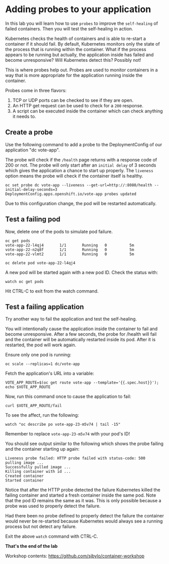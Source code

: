 # Adding probes to your application

In this lab you will learn how to use `probes` to improve the `self-healing` of failed containers. Then you will
test the self-healing in action.

Kubernetes checks the health of containers and is able to re-start a
container if it should fail.  By default, Kubernetes monitors only the state of the process that is 
running within the container.  What if the process appears to be running but actually, the application inside has failed 
and become unresponsive?  Will Kubernetes detect this?  Possibly not!

This is where probes help out.  Probes are used to monitor containers in a way that is more appropriate for 
the application running inside the container. 

Probes come in three flavors:

1. TCP or UDP ports can be checked to see if they are open.
1. An HTTP get request can be used to check for a `200` response.
1. A script can be executed inside the container which can check anything it needs to.

## Create a probe

Use the following command to add a probe to the DeploymentConfig of our application "dc vote-app". 

The probe will check if the `/health` page returns with a response code of 200 or not.
The probe will only start after an `initial delay` of 3 seconds which gives the application a chance to start up properly. 
The `liveness` option means the probe will check if the container itself is healthy.

```
oc set probe dc vote-app --liveness --get-url=http://:8080/health --initial-delay-seconds=3
DeploymentConfig.apps.openshift.io/vote-app probes updated
```

Due to this configuration change, the pod will be restarted automatically. 

## Test a failing pod

Now, delete one of the pods to simulate pod failure. 

```
oc get pods
vote-app-22-l4qj4       1/1       Running   0          5m
vote-app-22-n2q8f       1/1       Running   0          5m
vote-app-22-vlmt2       1/1       Running   0          5m
```

```
oc delete pod vote-app-22-l4qj4
```

A new pod will be started again with a new pod ID.  Check the status with:

```
watch oc get pods
```
Hit CTRL-C to exit from the watch command.


## Test a failing application 

Try another way to fail the application and test the self-healing.

You will intentionally cause the application inside the container to fail and become unresponsive.   After a few seconds, the probe
for /health will fail and the container will be automatically restarted inside its pod.  After it is
restarted, the pod will work again. 

Ensure only one pod is running:

```
oc scale --replicas=1 dc/vote-app
```

Fetch the application's URL into a variable:

```
VOTE_APP_ROUTE=$(oc get route vote-app --template='{{.spec.host}}'); echo $VOTE_APP_ROUTE
```

Now, run this command once to cause the application to fail:

```
curl $VOTE_APP_ROUTE/fail
```

To see the affect, run the following:

```
watch "oc describe po vote-app-23-m5v74 | tail -15"
```
Remember to replace `vote-app-23-m5v74` with your pod's ID!

You should see output similar to the following which shows the probe failing and the container starting up again:

```
Liveness probe failed: HTTP probe failed with status-code: 500
pulling image ...
Successfully pulled image ...
Killing container with id ...
Created container
Started container
```

Notice that after the HTTP probe detected the failure Kubernetes killed the failing container and
started a fresh container inside the same pod. Note that the pod ID remains the same as it was. 
This is only possible because a probe was used to properly detect the failure.

Had there been no probe defined to properly detect the failure the container would
never be re-started because Kubernetes would always see a running process but not detect any
failure. 

Exit the above `watch` command with CTRL-C.

**That's the end of the lab**

Workshop contents: https://github.com/sjbylo/container-workshop


